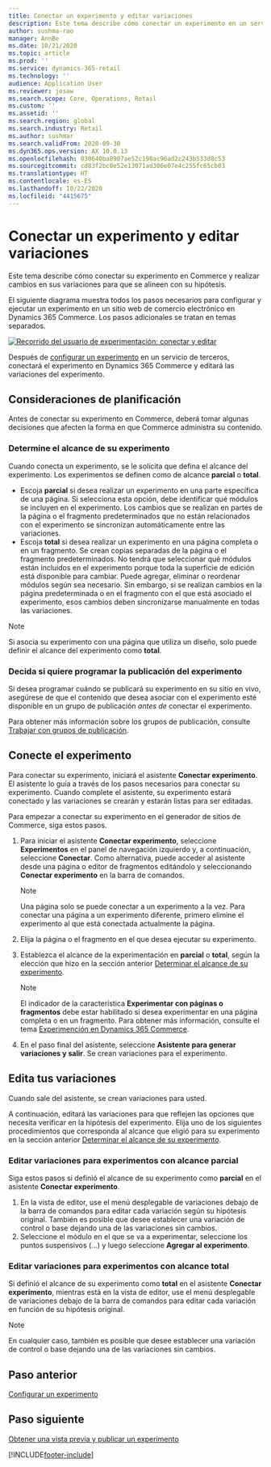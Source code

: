 ```yaml
---
title: Conectar un experimento y editar variaciones
description: Este tema describe cómo conectar un experimento en un servicio de terceros a Dynamics 365 Commerce y cómo editar variaciones para el experimento.
author: sushma-rao
manager: AnnBe
ms.date: 10/21/2020
ms.topic: article
ms.prod: ''
ms.service: dynamics-365-retail
ms.technology: ''
audience: Application User
ms.reviewer: josaw
ms.search.scope: Core, Operations, Retail
ms.custom: ''
ms.assetid: ''
ms.search.region: global
ms.search.industry: Retail
ms.author: sushmar
ms.search.validFrom: 2020-09-30
ms.dyn365.ops.version: AX 10.0.13
ms.openlocfilehash: 030640ba8907ae52c198ac96ad2c243b533d8c53
ms.sourcegitcommit: cd83f2bc0e52e13071ad306e07e4c255fc65cb03
ms.translationtype: HT
ms.contentlocale: es-ES
ms.lasthandoff: 10/22/2020
ms.locfileid: "4415675"
---
```

# <a name="connect-an-experiment-and-edit-variations"></a>Conectar un experimento y editar variaciones

Este tema describe cómo conectar su experimento en Commerce y realizar cambios en sus variaciones para que se alineen con su hipótesis. 

El siguiente diagrama muestra todos los pasos necesarios para configurar y ejecutar un experimento en un sitio web de comercio electrónico en Dynamics 365 Commerce. Los pasos adicionales se tratan en temas separados.

[ ![Recorrido del usuario de experimentación: conectar y editar](./media/experimentation_connect_edit.svg) ](./media/experimentation_connect_edit.svg#lightbox)

Después de [configurar un experimento](experimentation-setup.md) en un servicio de terceros, conectará el experimento en Dynamics 365 Commerce y editará las variaciones del experimento.

## <a name="planning-considerations"></a>Consideraciones de planificación

Antes de conectar su experimento en Commerce, deberá tomar algunas decisiones que afecten la forma en que Commerce administra su contenido.

### <a name="determine-the-scope-of-your-experiment"></a>Determine el alcance de su experimento
Cuando conecta un experimento, se le solicita que defina el alcance del experimento. Los experimentos se definen como de alcance **parcial** o **total**.
- Escoja **parcial** si desea realizar un experimento en una parte específica de una página. Si selecciona esta opción, debe identificar qué módulos se incluyen en el experimento. Los cambios que se realizan en partes de la página o el fragmento predeterminados que no están relacionados con el experimento se sincronizan automáticamente entre las variaciones.
- Escoja **total** si desea realizar un experimento en una página completa o en un fragmento. Se crean copias separadas de la página o el fragmento predeterminados. No tendrá que seleccionar qué módulos están incluidos en el experimento porque toda la superficie de edición está disponible para cambiar. Puede agregar, eliminar o reordenar módulos según sea necesario. Sin embargo, si se realizan cambios en la página predeterminada o en el fragmento con el que está asociado el experimento, esos cambios deben sincronizarse manualmente en todas las variaciones.

<!-- not to editors, we're adding an image here to illustrate the difference. it will help.) -->

> [!NOTE]
> Si asocia su experimento con una página que utiliza un diseño, solo puede definir el alcance del experimento como **total**.

### <a name="decide-if-you-want-to-schedule-when-your-experiment-is-published"></a>Decida si quiere programar la publicación del experimento
Si desea programar cuándo se publicará su experimento en su sitio en vivo, asegúrese de que el contenido que desea asociar con el experimento esté disponible en un grupo de publicación *antes de* conectar el experimento. 

Para obtener más información sobre los grupos de publicación, consulte [Trabajar con grupos de publicación](publish-groups.md).


## <a name="connect-your-experiment"></a>Conecte el experimento
Para conectar su experimento, iniciará el asistente **Conectar experimento**. El asistente lo guía a través de los pasos necesarios para conectar su experimento. Cuando complete el asistente, su experimento estará conectado y las variaciones se crearán y estarán listas para ser editadas.

Para empezar a conectar su experimento en el generador de sitios de Commerce, siga estos pasos.

1. Para iniciar el asistente **Conectar experimento**, seleccione **Experimentos** en el panel de navegación izquierdo y, a continuación, seleccione **Conectar**. Como alternativa, puede acceder al asistente desde una página o editor de fragmentos editándolo y seleccionando **Conectar experimento** en la barra de comandos.

    > [!NOTE]
    > Una página solo se puede conectar a un experimento a la vez. Para conectar una página a un experimento diferente, primero elimine el experimento al que está conectada actualmente la página.

1. Elija la página o el fragmento en el que desea ejecutar su experimento.
1. Establezca el alcance de la experimentación en **parcial** o **total**, según la elección que hizo en la sección anterior [Determinar el alcance de su experimento](#determine-the-scope-of-your-experiment).
    > [!NOTE]
    > El indicador de la característica **Experimentar con páginas o fragmentos** debe estar habilitado si desea experimentar en una página completa o en un fragmento. Para obtener más información, consulte el tema [Experimención en Dynamics 365 Commerce](experimentation-overview.md).
    
1. En el paso final del asistente, seleccione **Asistente para generar variaciones y salir**. Se crean variaciones para el experimento. 

## <a name="edit-your-variations"></a>Edita tus variaciones
Cuando sale del asistente, se crean variaciones para usted. 

A continuación, editará las variaciones para que reflejen las opciones que necesita verificar en la hipótesis del experimento. Elija uno de los siguientes procedimientos que corresponda al alcance que eligió para su experimento en la sección anterior [Determinar el alcance de su experimento](#determine-the-scope-of-your-experiment).

### <a name="edit-variations-for-experiments-with-partial-scope"></a>Editar variaciones para experimentos con alcance parcial
Siga estos pasos si definió el alcance de su experimento como **parcial** en el asistente **Conectar experimento**.

1. En la vista de editor, use el menú desplegable de variaciones debajo de la barra de comandos para editar cada variación según su hipótesis original. También es posible que desee establecer una variación de control o base dejando una de las variaciones sin cambios.
1. Seleccione el módulo en el que se va a experimentar, seleccione los puntos suspensivos (...) y luego seleccione **Agregar al experimento**.

### <a name="edit-variations-for-experiments-with-entire-scope"></a>Editar variaciones para experimentos con alcance total
Si definió el alcance de su experimento como **total** en el asistente **Conectar experimento**, mientras está en la vista de editor, use el menú desplegable de variaciones debajo de la barra de comandos para editar cada variación en función de su hipótesis original. 

> [!NOTE]
> En cualquier caso, también es posible que desee establecer una variación de control o base dejando una de las variaciones sin cambios.

## <a name="previous-step"></a>Paso anterior
[Configurar un experimento](experimentation-setup.md) 


## <a name="next-step"></a>Paso siguiente
[Obtener una vista previa y publicar un experimento](experimentation-preview-publish.md)


[!INCLUDE[footer-include](../includes/footer-banner.md)]